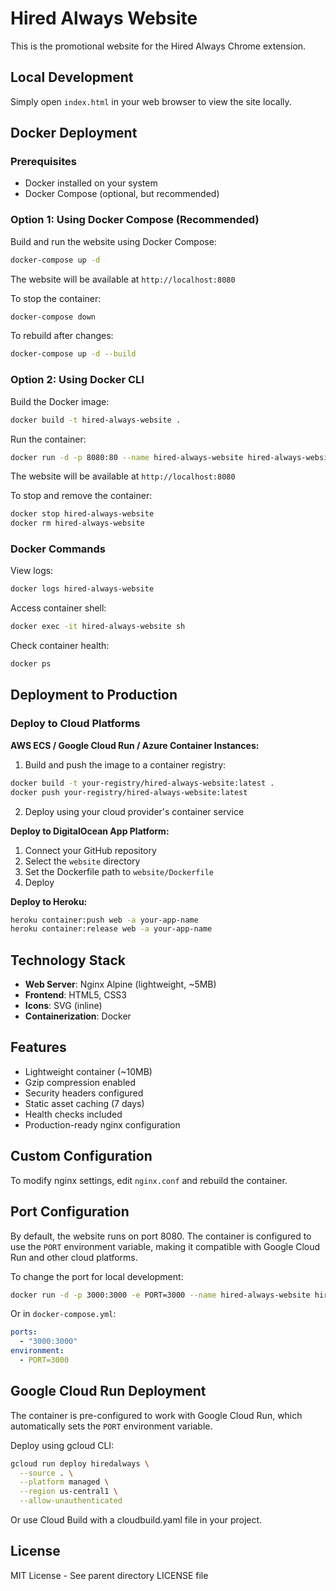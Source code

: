 # Hired Always Website

This is the promotional website for the Hired Always Chrome extension.

## Local Development

Simply open `index.html` in your web browser to view the site locally.

## Docker Deployment

### Prerequisites

- Docker installed on your system
- Docker Compose (optional, but recommended)

### Option 1: Using Docker Compose (Recommended)

Build and run the website using Docker Compose:

```bash
docker-compose up -d
```

The website will be available at `http://localhost:8080`

To stop the container:

```bash
docker-compose down
```

To rebuild after changes:

```bash
docker-compose up -d --build
```

### Option 2: Using Docker CLI

Build the Docker image:

```bash
docker build -t hired-always-website .
```

Run the container:

```bash
docker run -d -p 8080:80 --name hired-always-website hired-always-website
```

The website will be available at `http://localhost:8080`

To stop and remove the container:

```bash
docker stop hired-always-website
docker rm hired-always-website
```

### Docker Commands

View logs:
```bash
docker logs hired-always-website
```

Access container shell:
```bash
docker exec -it hired-always-website sh
```

Check container health:
```bash
docker ps
```

## Deployment to Production

### Deploy to Cloud Platforms

**AWS ECS / Google Cloud Run / Azure Container Instances:**

1. Build and push the image to a container registry:
```bash
docker build -t your-registry/hired-always-website:latest .
docker push your-registry/hired-always-website:latest
```

2. Deploy using your cloud provider's container service

**Deploy to DigitalOcean App Platform:**

1. Connect your GitHub repository
2. Select the `website` directory
3. Set the Dockerfile path to `website/Dockerfile`
4. Deploy

**Deploy to Heroku:**

```bash
heroku container:push web -a your-app-name
heroku container:release web -a your-app-name
```

## Technology Stack

- **Web Server**: Nginx Alpine (lightweight, ~5MB)
- **Frontend**: HTML5, CSS3
- **Icons**: SVG (inline)
- **Containerization**: Docker

## Features

- Lightweight container (~10MB)
- Gzip compression enabled
- Security headers configured
- Static asset caching (7 days)
- Health checks included
- Production-ready nginx configuration

## Custom Configuration

To modify nginx settings, edit `nginx.conf` and rebuild the container.

## Port Configuration

By default, the website runs on port 8080. The container is configured to use the `PORT` environment variable, making it compatible with Google Cloud Run and other cloud platforms.

To change the port for local development:

```bash
docker run -d -p 3000:3000 -e PORT=3000 --name hired-always-website hired-always-website
```

Or in `docker-compose.yml`:
```yaml
ports:
  - "3000:3000"
environment:
  - PORT=3000
```

## Google Cloud Run Deployment

The container is pre-configured to work with Google Cloud Run, which automatically sets the `PORT` environment variable.

Deploy using gcloud CLI:
```bash
gcloud run deploy hiredalways \
  --source . \
  --platform managed \
  --region us-central1 \
  --allow-unauthenticated
```

Or use Cloud Build with a cloudbuild.yaml file in your project.

## License

MIT License - See parent directory LICENSE file
